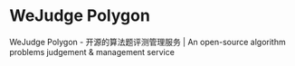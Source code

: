 # WeJudge Polygon
WeJudge Polygon - 开源的算法题评测管理服务 | An open-source algorithm problems judgement & management service
